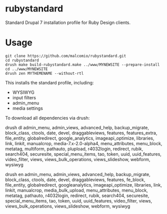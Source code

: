 rubystandard
============

Standard Drupal 7 installation profile for Ruby Design clients.

# Usage
    git clone https://github.com/malcomio/rubystandard.git
    cd rubystandard
    drush make build-rubystandard.make ../www/MYNEWSITE --prepare-install
    cd ../www/MYNEWSITE
    drush zen MYTHEMENAME --without-rtl

This installs the standard profile, including:
* WYSIWYG
* input filters
* admin_menu
* media settings



To download all dependencies via drush:

drush dl admin_menu, admin_views, advanced_help, backup_migrate, block_class, ctools, date, devel, draggableviews, features, features_extra, file_entity, globalredirect, google_analytics, imageapi_optimize, libraries, link, linkit, manualcrop, media-7.x-2.0-alpha4, menu_attributes, menu_block, metatag, multiform, pathauto, plupload, r4032login, redirect, rubik, search404, securesite, special_menu_items, tao, token, uuid, uuid_features, video_filter, views, views_bulk_operations, views_slideshow, webform, wysiwyg

drush en admin_menu, admin_views, advanced_help, backup_migrate, block_class, ctools, date, devel, draggableviews, features, fe_block, file_entity, globalredirect, googleanalytics, imageapi_optimize, libraries, link, linkit, manualcrop, media_bulk_upload, menu_attributes, menu_block, metatag, pathauto, r4032login, redirect, rubik, search404, securesite, special_menu_items, tao, token, uuid, uuid_features, video_filter, views, views_bulk_operations, views_slideshow, webform, wysiwyg